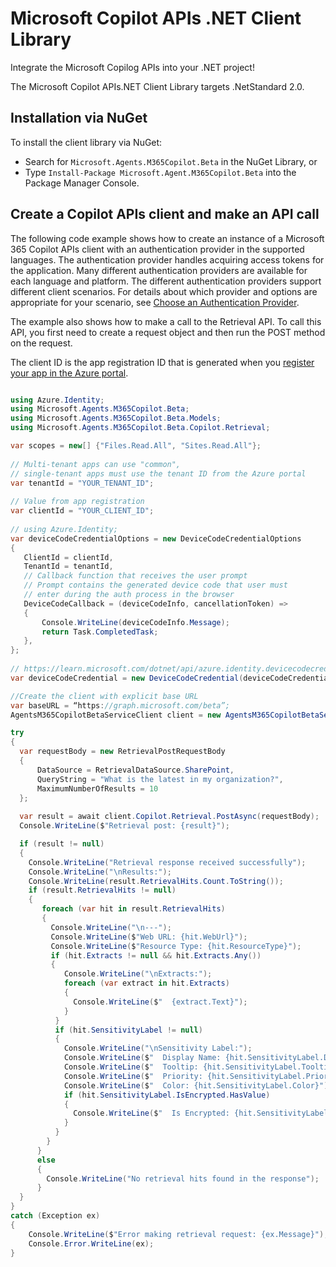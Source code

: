 # Microsoft Copilot APIs .NET Client Library

Integrate the Microsoft Copilog APIs into your .NET project!

The Microsoft Copilot APIs.NET Client Library targets .NetStandard 2.0.

## Installation via NuGet

To install the client library via NuGet:

* Search for `Microsoft.Agents.M365Copilot.Beta` in the NuGet Library, or
* Type `Install-Package Microsoft.Agent.M365Copilot.Beta` into the Package Manager Console.

## Create a Copilot APIs client and make an API call

The following code example shows how to create an instance of a Microsoft 365 Copilot APIs client with an authentication provider in the supported languages. The authentication provider handles acquiring access tokens for the application. Many different authentication providers are available for each language and platform. The different authentication providers support different client scenarios. For details about which provider and options are appropriate for your scenario, see [Choose an Authentication Provider](/graph/sdks/choose-authentication-providers). 

The example also shows how to make a call to the Retrieval API. To call this API, you first need to create a request object and then run the POST method on the request.

The client ID is the app registration ID that is generated when you [register your app in the Azure portal](/graph/auth-register-app-v2).

```csharp

using Azure.Identity;
using Microsoft.Agents.M365Copilot.Beta;
using Microsoft.Agents.M365Copilot.Beta.Models;
using Microsoft.Agents.M365Copilot.Beta.Copilot.Retrieval;

var scopes = new[] {"Files.Read.All", "Sites.Read.All"}; 
 
// Multi-tenant apps can use "common", 
// single-tenant apps must use the tenant ID from the Azure portal 
var tenantId = "YOUR_TENANT_ID"; 
 
// Value from app registration 
var clientId = "YOUR_CLIENT_ID"; 
 
// using Azure.Identity; 
var deviceCodeCredentialOptions = new DeviceCodeCredentialOptions 
{ 
   ClientId = clientId, 
   TenantId = tenantId, 
   // Callback function that receives the user prompt 
   // Prompt contains the generated device code that user must 
   // enter during the auth process in the browser 
   DeviceCodeCallback = (deviceCodeInfo, cancellationToken) => 
   { 
       Console.WriteLine(deviceCodeInfo.Message); 
       return Task.CompletedTask; 
   }, 
}; 
 
// https://learn.microsoft.com/dotnet/api/azure.identity.devicecodecredential 
var deviceCodeCredential = new DeviceCodeCredential(deviceCodeCredentialOptions); 

//Create the client with explicit base URL 
var baseURL = “https://graph.microsoft.com/beta”; 
AgentsM365CopilotBetaServiceClient client = new AgentsM365CopilotBetaServiceClient (deviceCodeCredential, scopes, baseURL); 

try
{
  var requestBody = new RetrievalPostRequestBody
  {
      DataSource = RetrievalDataSource.SharePoint,
      QueryString = "What is the latest in my organization?",
      MaximumNumberOfResults = 10
  };
  
  var result = await client.Copilot.Retrieval.PostAsync(requestBody);
  Console.WriteLine($"Retrieval post: {result}");

  if (result != null)
  {
    Console.WriteLine("Retrieval response received successfully");
    Console.WriteLine("\nResults:");
    Console.WriteLine(result.RetrievalHits.Count.ToString());
    if (result.RetrievalHits != null)
    {
       foreach (var hit in result.RetrievalHits)
       {
         Console.WriteLine("\n---");
         Console.WriteLine($"Web URL: {hit.WebUrl}");
         Console.WriteLine($"Resource Type: {hit.ResourceType}");
         if (hit.Extracts != null && hit.Extracts.Any())
         {
            Console.WriteLine("\nExtracts:");
            foreach (var extract in hit.Extracts)
            {
              Console.WriteLine($"  {extract.Text}");
            }
          }
          if (hit.SensitivityLabel != null)
          {
            Console.WriteLine("\nSensitivity Label:");
            Console.WriteLine($"  Display Name: {hit.SensitivityLabel.DisplayName}");
            Console.WriteLine($"  Tooltip: {hit.SensitivityLabel.Tooltip}");
            Console.WriteLine($"  Priority: {hit.SensitivityLabel.Priority}");
            Console.WriteLine($"  Color: {hit.SensitivityLabel.Color}");
            if (hit.SensitivityLabel.IsEncrypted.HasValue)
            {
              Console.WriteLine($"  Is Encrypted: {hit.SensitivityLabel.IsEncrypted.Value}");
            }
          }
        }
      }
      else
      {
        Console.WriteLine("No retrieval hits found in the response");
      }
  }
}
catch (Exception ex)
{
    Console.WriteLine($"Error making retrieval request: {ex.Message}");
    Console.Error.WriteLine(ex);
}
 
```


